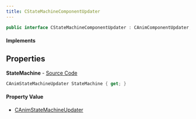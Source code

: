 ```yaml
---
title: CStateMachineComponentUpdater
---
```


```csharp
public interface CStateMachineComponentUpdater : CAnimComponentUpdater, ISchemaClass<CAnimComponentUpdater>, ISchemaClass<CStateMachineComponentUpdater>, ISchemaField, ISchemaClass, INativeHandle
```

#### Implements

## Properties

**StateMachine** - [Source Code](https://github.com/swiftly-solution/swiftlys2/blob/master/managed/src/SwiftlyS2.Generated/Schemas/Interfaces/CStateMachineComponentUpdater.cs#L16)

```csharp
CAnimStateMachineUpdater StateMachine { get; }
```

#### Property Value

- [CAnimStateMachineUpdater](/docs/api/shared/schemadefinitions/canimstatemachineupdater)

